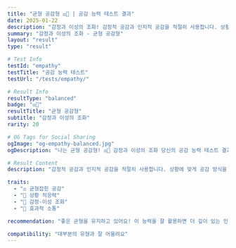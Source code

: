 ```yaml
---
title: "균형 공감형 ⚖️💚 | 공감 능력 테스트 결과"
date: 2025-01-22
description: "감정과 이성의 조화! 감정적 공감과 인지적 공감을 적절히 사용합니다. 상황에 맞게 공감 방식을 조절할 수 있어요. 안정적이고 건강한 공감 능력을 가지고 있습니다...."
summary: "감정과 이성의 조화 - 균형 공감형"
layout: "result"
type: "result"

# Test Info
testId: "empathy"
testTitle: "공감 능력 테스트"
testUrl: "/tests/empathy/"

# Result Info
resultType: "balanced"
badge: "⚖️💚"
resultTitle: "균형 공감형"
subtitle: "감정과 이성의 조화"
rarity: 20

# OG Tags for Social Sharing
ogImage: "og-empathy-balanced.jpg"
ogDescription: "나는 균형 공감형! ⚖️💚 감정과 이성의 조화 당신의 공감 능력 테스트 결과는?"

# Result Content
description: "감정적 공감과 인지적 공감을 적절히 사용합니다. 상황에 맞게 공감 방식을 조절할 수 있어요. 안정적이고 건강한 공감 능력을 가지고 있습니다."

traits:
  - "⚖️ 균형잡힌 공감"
  - "🌿 상황 적응력"
  - "💚 감정-이성 조화"
  - "🤝 효과적 소통"

recommendation: "좋은 균형을 유지하고 있어요! 이 능력을 잘 활용하면 더 깊이 있는 인간관계를 만들 수 있습니다. 상황에 따라 감정적 공감이나 인지적 공감을 더 발휘해보세요."

compatibility: "대부분의 유형과 잘 어울려요"
---
```


